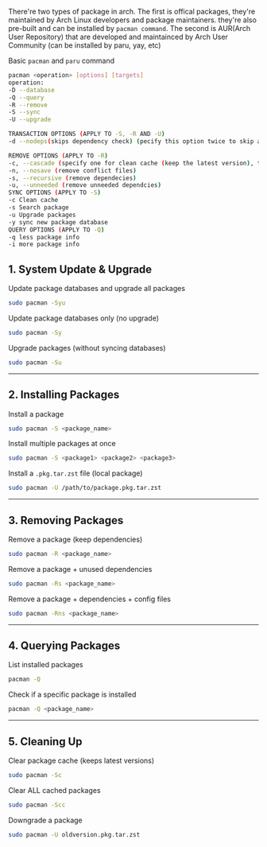 There're two types of package in arch. The first is offical packages, they're maintained by Arch Linux developers and package maintainers. they're also pre-built and can be installed by `pacman command`. The second is AUR(Arch User Repository) that are developed and maintainced by Arch User Community (can be installed by paru, yay, etc)

Basic `pacman` and `paru` command
```sh
pacman <operation> [options] [targets]
operation:
-D --database
-Q --query
-R --remove
-S --sync
-U --upgrade

TRANSACTION OPTIONS (APPLY TO -S, -R AND -U)
-d --nodeps(skips dependency check) (pecify this option twice to skip all dependency checks)

REMOVE OPTIONS (APPLY TO -R)
-c, --cascade (specify one for clean cache (keep the latest version), twice for clean all cache packages)
-n, --nosave (remove conflict files)
-s, --recursive (remove dependecies)
-u, --unneeded (remove unneeded dependcies)
SYNC OPTIONS (APPLY TO -S)
-c Clean cache
-s Search package
-u Upgrade packages
-y sync new package database
QUERY OPTIONS (APPLY TO -Q)
-q less package info
-i more package info
```


## **1. System Update & Upgrade**

Update package databases and upgrade all packages
  ```bash
  sudo pacman -Syu
  ```
  
Update package databases only (no upgrade)
  ```bash
  sudo pacman -Sy
  ```
  
Upgrade packages (without syncing databases)
  ```bash
  sudo pacman -Su
  ```
  
---

## **2. Installing Packages**
Install a package
  ```bash
  sudo pacman -S <package_name>
  ```
  
Install multiple packages at once
  ```bash
  sudo pacman -S <package1> <package2> <package3>
  ```
  
Install a `.pkg.tar.zst` file (local package)
  ```bash
  sudo pacman -U /path/to/package.pkg.tar.zst
  ```

---

## **3. Removing Packages**
Remove a package (keep dependencies)
  ```bash
  sudo pacman -R <package_name>
  ```
  
Remove a package + unused dependencies
  ```bash
  sudo pacman -Rs <package_name>
  ```
  
Remove a package + dependencies + config files
  ```bash
  sudo pacman -Rns <package_name>
  ```
  
---

## **4. Querying Packages**

List installed packages
  ```bash
  pacman -Q
  ```
  
Check if a specific package is installed
  ```bash
  pacman -Q <package_name>
  ```
  
---

## **5. Cleaning Up**
Clear package cache (keeps latest versions)
  ```bash
  sudo pacman -Sc
  ```
  
Clear ALL cached packages
  ```bash
  sudo pacman -Scc
  ```

Downgrade a package
  ```bash
  sudo pacman -U oldversion.pkg.tar.zst
  ```
  
